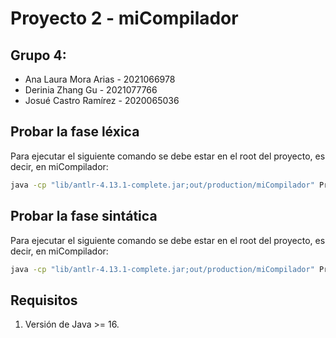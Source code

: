 # Proyecto 2 - miCompilador

## Grupo 4:
- Ana Laura Mora Arias - 2021066978
- Derinia Zhang Gu - 2021077766 
- Josué Castro Ramírez - 2020065036 

## Probar la fase léxica
Para ejecutar el siguiente comando se debe estar en el root del proyecto, es decir, en miCompilador:
```bash
java -cp "lib/antlr-4.13.1-complete.jar;out/production/miCompilador" PruebaLexer IO/prueba1.txt IO/salidaL1.txt
```
## Probar la fase sintática
Para ejecutar el siguiente comando se debe estar en el root del proyecto, es decir, en miCompilador:
```bash
java -cp "lib/antlr-4.13.1-complete.jar;out/production/miCompilador" PruebaParser IO/prueba1.txt IO/salidaP1.txt
```

## Requisitos

1. Versión de Java >= 16.
